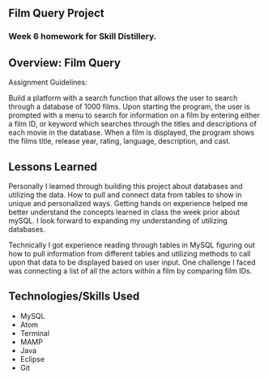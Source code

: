 ## Film Query Project

### Week 6 homework for Skill Distillery.

## Overview: Film Query

Assignment Guidelines:

Build a platform with a search function that allows the user to search through a database of 1000 films. Upon starting the program, the user is prompted with a menu to search for information on a film by entering either a film ID, or keyword which searches through the titles and descriptions of each movie in the database. When a film is displayed, the program shows the films title, release year, rating, language, description, and cast. 



## Lessons Learned

Personally I learned through building this project about databases and utilizing the data. How to pull and connect data from tables to show in unique and personalized ways. Getting hands on experience helped me better understand the concepts learned in class the week prior about mySQL. I look forward to expanding my understanding of utilizing databases. 

Technically I got experience reading through tables in MySQL figuring out how to pull information from different tables and utilizing methods to call upon that data to be displayed based on user input. One challenge I faced was connecting a list of all the actors within a film by comparing film IDs. 

## Technologies/Skills Used


* MySQL
* Atom
* Terminal
* MAMP
* Java
* Eclipse
* Git